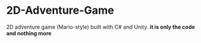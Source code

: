 # 2D-Adventure-Game
2D adventure game (Mario-style) built with C# and Unity.
**it is only the code and nothing more**
